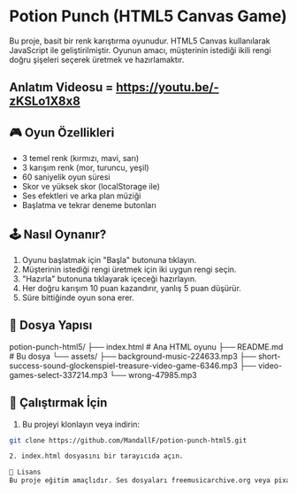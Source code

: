 # Potion Punch (HTML5 Canvas Game)

Bu proje, basit bir renk karıştırma oyunudur. HTML5 Canvas kullanılarak JavaScript ile geliştirilmiştir. Oyunun amacı, müşterinin istediği ikili rengi doğru şişeleri seçerek üretmek ve hazırlamaktır.

## Anlatım Videosu = https://youtu.be/-zKSLo1X8x8


## 🎮 Oyun Özellikleri

- 3 temel renk (kırmızı, mavi, sarı)
- 3 karışım renk (mor, turuncu, yeşil)
- 60 saniyelik oyun süresi
- Skor ve yüksek skor (localStorage ile)
- Ses efektleri ve arka plan müziği
- Başlatma ve tekrar deneme butonları

## 🕹️ Nasıl Oynanır?

1. Oyunu başlatmak için "Başla" butonuna tıklayın.
2. Müşterinin istediği rengi üretmek için iki uygun rengi seçin.
3. "Hazırla" butonuna tıklayarak içeceği hazırlayın.
4. Her doğru karışım 10 puan kazandırır, yanlış 5 puan düşürür.
5. Süre bittiğinde oyun sona erer.

## 📁 Dosya Yapısı

potion-punch-html5/
├── index.html # Ana HTML oyunu
├── README.md # Bu dosya
└── assets/
├── background-music-224633.mp3
├── short-success-sound-glockenspiel-treasure-video-game-6346.mp3
├── video-games-select-337214.mp3
└── wrong-47985.mp3

## 🚀 Çalıştırmak İçin

1. Bu projeyi klonlayın veya indirin:
```bash
git clone https://github.com/MandallF/potion-punch-html5.git

2. index.html dosyasını bir tarayıcıda açın.

📝 Lisans
Bu proje eğitim amaçlıdır. Ses dosyaları freemusicarchive.org veya pixabay gibi ücretsiz kaynaklardan alınmıştır. Lisanslara dikkat edilmelidir.
